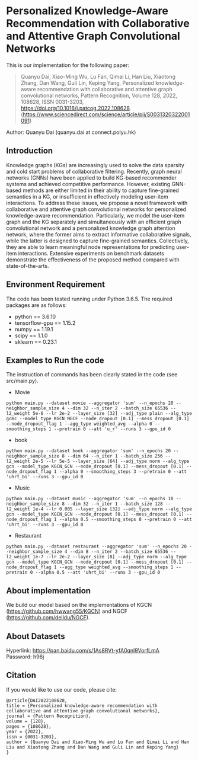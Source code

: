 
# Personalized Knowledge-Aware Recommendation with Collaborative and Attentive Graph Convolutional Networks

This is our implementation for the following paper:

>Quanyu Dai, Xiao-Ming Wu, Lu Fan, Qimai Li, Han Liu, Xiaotong Zhang, Dan Wang, Guli Lin, Keping Yang, Personalized knowledge-aware recommendation with collaborative and attentive graph convolutional networks,
Pattern Recognition, Volume 128, 2022, 108628, ISSN 0031-3203, https://doi.org/10.1016/j.patcog.2022.108628. (https://www.sciencedirect.com/science/article/pii/S0031320322001091)

Author: Quanyu Dai (quanyu.dai at connect.polyu.hk)

## Introduction
Knowledge graphs (KGs) are increasingly used to solve the data sparsity and cold start problems of collaborative filtering. Recently, graph neural networks (GNNs) have been applied to build KG-based recommender systems and achieved competitive performance. However, existing GNN-based methods are either limited in their ability to capture fine-grained semantics in a KG, or insufficient in effectively modeling user-item interactions. To address these issues, we propose a novel framework with collaborative and attentive graph convolutional networks for personalized knowledge-aware recommendation. Particularly, we model the user-item graph and the KG separately and simultaneously with an efficient graph convolutional network and a personalized knowledge graph attention network, where the former aims to extract informative collaborative signals, while the latter is designed to capture fine-grained semantics. Collectively, they are able to learn meaningful node representations for predicting user-item interactions. Extensive experiments on benchmark datasets demonstrate the effectiveness of the proposed method compared with state-of-the-arts.

## Environment Requirement
The code has been tested running under Python 3.6.5. The required packages are as follows:
* python == 3.6.10
* tensorflow-gpu == 1.15.2
* numpy == 1.19.1
* scipy == 1.1.0
* sklearn == 0.23.1

## Examples to Run the code
The instruction of commands has been clearly stated in the code (see src/main.py).

* Movie
```
python main.py --dataset movie --aggregator 'sum' --n_epochs 20 --neighbor_sample_size 4 --dim 32 --n_iter 2 --batch_size 65536 --l2_weight 5e-6 --lr 2e-2 --layer_size [32] --adj_type plain --alg_type gcmc --model_type KGCN_NGCF --node_dropout [0.1] --mess_dropout [0.1] --node_dropout_flag 1 --agg_type weighted_avg --alpha 0 --smoothing_steps 1 --pretrain 0 --att 'u_r' --runs 3 --gpu_id 0
```

* book
```
python main.py --dataset book --aggregator 'sum' --n_epochs 20 --neighbor_sample_size 8 --dim 64 --n_iter 1 --batch_size 256 --l2_weight 2e-5 --lr 5e-5 --layer_size [64] --adj_type norm --alg_type gcn --model_type KGCN_GCN --node_dropout [0.1] --mess_dropout [0.1] --node_dropout_flag 1 --alpha 0 --smoothing_steps 3 --pretrain 0 --att 'uhrt_bi' --runs 3 --gpu_id 0
```

* Music
```
python main.py --dataset music --aggregator 'sum' --n_epochs 10 --neighbor_sample_size 8 --dim 32 --n_iter 1 --batch_size 128 --l2_weight 1e-4 --lr 0.005 --layer_size [32] --adj_type norm --alg_type gcn --model_type KGCN_GCN --node_dropout [0.1] --mess_dropout [0.1] --node_dropout_flag 1 --alpha 0.5 --smoothing_steps 8 --pretrain 0 --att 'uhrt_bi' --runs 3 --gpu_id 0
```


* Restaurant
```
python main.py --dataset restaurant --aggregator 'sum' --n_epochs 20 --neighbor_sample_size 4 --dim 8 --n_iter 2 --batch_size 65536 --l2_weight 1e-7 --lr 2e-2 --layer_size [8] --adj_type norm --alg_type gcn --model_type KGCN_GCN --node_dropout [0.1] --mess_dropout [0.1] --node_dropout_flag 1 --agg_type weighted_avg --smoothing_steps 1 --pretrain 0 --alpha 0.5 --att 'uhrt_bi' --runs 3 --gpu_id 0
```

## About implementation

We build our model based on the implementations of KGCN (https://github.com/hwwang55/KGCN) and NGCF (https://github.com/delldu/NGCF).

## About Datasets
Hyperlink: https://pan.baidu.com/s/1As8RVt-yfA0qnl9VorfLmA  
Password: h96j  

## Citation 
If you would like to use our code, please cite:
```
@article{DAI2022108628,
title = {Personalized knowledge-aware recommendation with collaborative and attentive graph convolutional networks},
journal = {Pattern Recognition},
volume = {128},
pages = {108628},
year = {2022},
issn = {0031-3203},
author = {Quanyu Dai and Xiao-Ming Wu and Lu Fan and Qimai Li and Han Liu and Xiaotong Zhang and Dan Wang and Guli Lin and Keping Yang}
}
```
